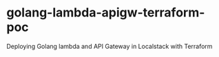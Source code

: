 # golang-lambda-apigw-terraform-poc
Deploying Golang lambda and API Gateway in Localstack with Terraform

